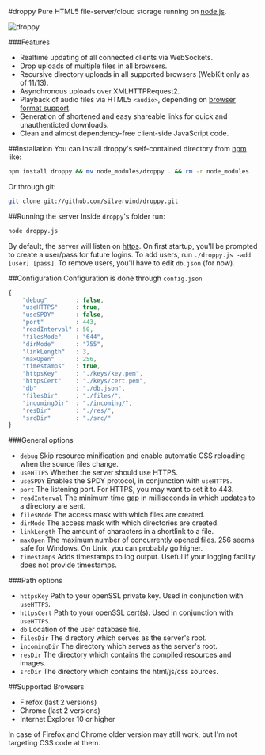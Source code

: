 #droppy
Pure HTML5 file-server/cloud storage running on [node.js](http://nodejs.org/).

![droppy](http://i.imgur.com/pnWbq98.png)

###Features

* Realtime updating of all connected clients via WebSockets.
* Drop uploads of multiple files in all browsers.
* Recursive directory uploads in all supported browsers (WebKit only as of 11/13).
* Asynchronous uploads over XMLHTTPRequest2.
* Playback of audio files via HTML5 `<audio>`, depending on [browser format support](https://developer.mozilla.org/en-US/docs/HTML/Supported_media_formats#Browser_compatibility).
* Generation of shortened and easy shareable links for quick and unauthenticted downloads.
* Clean and almost dependency-free client-side JavaScript code.

##Installation
You can install droppy's self-contained directory from [npm](https://npmjs.org/package/droppy) like:
````bash
npm install droppy && mv node_modules/droppy . && rm -r node_modules
````
Or through git:
````bash
git clone git://github.com/silverwind/droppy.git
````

##Running the server
Inside `droppy`'s folder run:
````bash
node droppy.js
````
By default, the server will listen on [https](https://localhost/). On first startup, you'll be prompted to create a user/pass for future logins. To add users, run `./droppy.js -add [user] [pass]`. To remove users, you'll have to edit `db.json` (for now).

##Configuration
Configuration is done through `config.json`
````javascript
{
    "debug"        : false,
    "useHTTPS"     : true,
    "useSPDY"      : false,
    "port"         : 443,
    "readInterval" : 50,
    "filesMode"    : "644",
    "dirMode"      : "755",
    "linkLength"   : 3,
    "maxOpen"      : 256,
    "timestamps"   : true,
    "httpsKey"     : "./keys/key.pem",
    "httpsCert"    : "./keys/cert.pem",
    "db"           : "./db.json",
    "filesDir"     : "./files/",
    "incomingDir"  : "./incoming/",
    "resDir"       : "./res/",
    "srcDir"       : "./src/"
}
````
###General options
- `debug` Skip resource minification and enable automatic CSS reloading when the source files change.
- `useHTTPS` Whether the server should use HTTPS.
- `useSPDY` Enables the SPDY protocol, in conjunction with `useHTTPS`.
- `port` The listening port. For HTTPS, you may want to set it to 443.
- `readInterval` The minimum time gap in milliseconds in which updates to a directory are sent.
- `filesMode` The access mask with which files are created.
- `dirMode` The access mask with which directories are created.
- `linkLength` The amount of characters in a shortlink to a file.
- `maxOpen` The maximum number of concurrently opened files. 256 seems safe for Windows. On Unix, you can probably go higher.
- `timestamps` Adds timestamps to log output. Useful if your logging facility does not provide timestamps.

###Path options
- `httpsKey` Path to your openSSL private key. Used in conjunction with `useHTTPS`.
- `httpsCert` Path to your openSSL cert(s). Used in conjunction with `useHTTPS`.
- `db` Location of the user database file.
- `filesDir` The directory which serves as the server's root.
- `incomingDir` The directory which serves as the server's root.
- `resDir` The directory which contains the compiled resources and images.
- `srcDir` The directory which contains the html/js/css sources.

##Supported Browsers
- Firefox (last 2 versions)
- Chrome (last 2 versions)
- Internet Explorer 10 or higher

In case of Firefox and Chrome older version may still work, but I'm not targeting CSS code at them.
